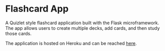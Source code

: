 # Flashcard App

A Quizlet style flashcard application built with the Flask microframework. The app allows users to create multiple decks, add cards, and then study those cards.

The application is hosted on Heroku and can be reached [here](https://myflashcardapp.herokuapp.com).




